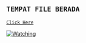 ## `TEMPAT FILE BERADA`

[`Click Here`](https://github.com/SOBATGAMER/BOT/tree/master)

<a href="https://github.com/SOBATGAMER/BOT/watchers"><img title="Watching" src="https://img.shields.io/github/watchers/Xinz-Team/XinzBot?label=Watchers&color=blue&style=flat-square"></a>
